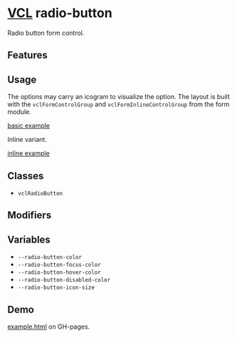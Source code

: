 # [VCL](https://vcl.github.io/) radio-button

Radio button form control.

## Features

## Usage

The options may carry an icogram to visualize the option.
The layout is built with the `vclFormControlGroup` and
`vclFormInlineControlGroup` from the form module.

[basic example](/demo/example-basic.html)

Inline variant.

[inline example](/demo/example-inline.html)

## Classes

- `vclRadioButton`

## Modifiers

## Variables

- `--radio-button-color`
- `--radio-button-focus-color`
- `--radio-button-hover-color`
- `--radio-button-disabled-color`
- `--radio-button-icon-size`

## Demo

[example.html](/demo/example.html) on GH-pages.
